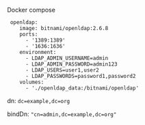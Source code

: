 Docker compose
```
 openldap:
    image: bitnami/openldap:2.6.8
    ports:
      - '1389:1389'
      - '1636:1636'
    environment:
      - LDAP_ADMIN_USERNAME=admin
      - LDAP_ADMIN_PASSWORD=admin123
      - LDAP_USERS=user1,user2
      - LDAP_PASSWORDS=password1,password2
    volumes:
      - './openldap_data:/bitnami/openldap'
```

dn: `dc=example,dc=org`


bindDn: `"cn=admin,dc=example,dc=org"`
